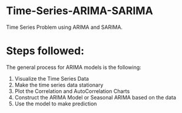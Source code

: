 # Time-Series-ARIMA-SARIMA
Time Series Problem using ARIMA and SARIMA.

# Steps followed: 
The general process for ARIMA models is the following:

1. Visualize the Time Series Data
2. Make the time series data stationary
3. Plot the Correlation and AutoCorrelation Charts
4. Construct the ARIMA Model or Seasonal ARIMA based on the data
5. Use the model to make prediction
